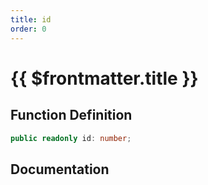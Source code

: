 ```yaml
---
title: id
order: 0
---
```


# {{ $frontmatter.title }}

## Function Definition

```ts
public readonly id: number;
```

## Documentation

<!--@include: ./parts/id.md-->
